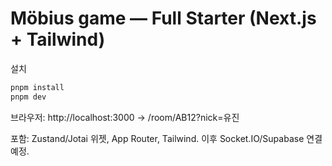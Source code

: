 # Möbius game — Full Starter (Next.js + Tailwind)

설치
```bash
pnpm install
pnpm dev
```
브라우저: http://localhost:3000 → /room/AB12?nick=유진

포함: Zustand/Jotai 위젯, App Router, Tailwind. 이후 Socket.IO/Supabase 연결 예정.
